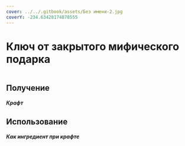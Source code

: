 ```yaml
---
cover: ../../.gitbook/assets/Без имени-2.jpg
coverY: -234.63428174878555
---
```


# Ключ от закрытого мифического подарка

<figure><img src="../../.gitbook/assets/mythic_key_128.png" alt=""><figcaption></figcaption></figure>

## Получение

#### _Крафт_
## Использование

#### _Как ингредиент при крафте_

